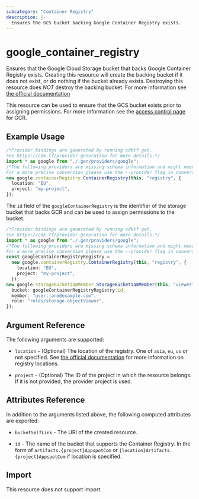 ```yaml
---
subcategory: "Container Registry"
description: |-
  Ensures the GCS bucket backing Google Container Registry exists.
---
```


# google\_container\_registry

Ensures that the Google Cloud Storage bucket that backs Google Container Registry exists. Creating this resource will create the backing bucket if it does not exist, or do nothing if the bucket already exists. Destroying this resource does *NOT* destroy the backing bucket. For more information see [the official documentation](https://cloud.google.com/container-registry/docs/overview)

This resource can be used to ensure that the GCS bucket exists prior to assigning permissions. For more information see the [access control page](https://cloud.google.com/container-registry/docs/access-control) for GCR.

## Example Usage

```typescript
/*Provider bindings are generated by running cdktf get.
See https://cdk.tf/provider-generation for more details.*/
import * as google from "./.gen/providers/google";
/*The following providers are missing schema information and might need manual adjustments to synthesize correctly: google.
For a more precise conversion please use the --provider flag in convert.*/
new google.containerRegistry.ContainerRegistry(this, "registry", {
  location: "EU",
  project: "my-project",
});

```

The `id` field of the `googleContainerRegistry` is the identifier of the storage bucket that backs GCR and can be used to assign permissions to the bucket.

```typescript
/*Provider bindings are generated by running cdktf get.
See https://cdk.tf/provider-generation for more details.*/
import * as google from "./.gen/providers/google";
/*The following providers are missing schema information and might need manual adjustments to synthesize correctly: google.
For a more precise conversion please use the --provider flag in convert.*/
const googleContainerRegistryRegistry =
  new google.containerRegistry.ContainerRegistry(this, "registry", {
    location: "EU",
    project: "my-project",
  });
new google.storageBucketIamMember.StorageBucketIamMember(this, "viewer", {
  bucket: googleContainerRegistryRegistry.id,
  member: "user:jane@example.com",
  role: "roles/storage.objectViewer",
});

```

## Argument Reference

The following arguments are supported:

*   `location` - (Optional) The location of the registry. One of `asia`, `eu`, `us` or not specified. See [the official documentation](https://cloud.google.com/container-registry/docs/pushing-and-pulling#pushing_an_image_to_a_registry) for more information on registry locations.

*   `project` - (Optional) The ID of the project in which the resource belongs. If it is not provided, the provider project is used.

## Attributes Reference

In addition to the arguments listed above, the following computed attributes are
exported:

*   `bucketSelfLink` - The URI of the created resource.

*   `id` - The name of the bucket that supports the Container Registry. In the form of `artifacts.{project}AppspotCom` or `{location}Artifacts.{project}AppspotCom` if location is specified.

## Import

This resource does not support import.
